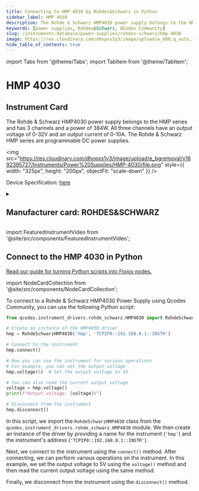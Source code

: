 ```yaml
---
title: Connecting to HMP 4030 by Rohdes&Schwarz in Python
sidebar_label: HMP 4030
description: The Rohde & Schwarz HMP4030 power supply belongs to the HMP series and has 3 channels and a power of 384W. All three channels have an output voltage of 0-32V and an output current of 0-10A. The Rohde & Schwarz HMP series are programmable DC power supplies.
keywords: [power supplies, Rohdes&Schwarz, QCodes Community]
slug: /instruments-database/power-supplies/rohdes-schwarz/hmp-4030
image: https://res.cloudinary.com/dhopxs1y3/image/upload/w_600,q_auto,f_auto/e_bgremoval/v1692395727/Instruments/Power%20Supplies/HMP-4030/file.jpg
hide_table_of_contents: true
---
```


import Tabs from '@theme/Tabs';
import TabItem from '@theme/TabItem';

# HMP 4030

## Instrument Card

<div className="flex">

<div>

The Rohde & Schwarz HMP4030 power supply belongs to the HMP series and has 3 channels and a power of 384W. All three channels have an output voltage of 0-32V and an output current of 0-10A. The Rohde & Schwarz HMP series are programmable DC power supplies.

</div>

<img src="https://res.cloudinary.com/dhopxs1y3/image/upload/e_bgremoval/v1692395727/Instruments/Power%20Supplies/HMP-4030/file.png" style={{ width: "325px", height: "200px", objectFit: "scale-down" }} />

</div>

<div className="flex text-center">

<p>Device Specification: <a target="\_blank" href="https://www.farnell.com/datasheets/3677014.pdf">here</a></p>

</div>

<details style={{ marginTop: "15px"}}>
<summary><h2>Manufacturer card: ROHDES&SCHWARZ</h2></summary>

<img src="https://res.cloudinary.com/dhopxs1y3/image/upload/v1692806194/Instruments/Vendor%20Logos/RohdeSchwarz.png" style={{ width: "100%", height: "170px",objectFit: "scale-down" }} />

Rohde & Schwarz GmbH & Co KG is an international electronics group specializing in the fields of electronic test equipment, broadcast & media, cybersecurity, radiomonitoring and radiolocation, and radiocommunication.

<ul>
  <li>Headquarters: Munich, Germany</li>
  <li>Yearly Revenue (millions, USD): 2500.0</li>
  <li>Vendor Website: <a href="https://www.rohde-schwarz.com/ca/home_48230.html">here</a></li>
</ul>
</details>

import FeaturedInstrumentVideo from '@site/src/components/FeaturedInstrumentVideo';

<FeaturedInstrumentVideo category='POWER_SUPPLIES' manufacturer='ROHDES&SCHWARZ'></FeaturedInstrumentVideo>


## Connect to the HMP 4030 in Python

[Read our guide for turning Python scripts into Flojoy nodes.](https://docs.flojoy.ai/custom-nodes/creating-custom-node/)

import NodeCardCollection from '@site/src/components/NodeCardCollection';

<Tabs>

<TabItem value="Flojoy" label="Flojoy" className="flojoy-instrument-tabs">

<NodeCardCollection category='POWER_SUPPLIES' manufacturer='ROHDES&SCHWARZ'></NodeCardCollection>

</TabItem>
<TabItem value="QCodes Community" label="QCodes Community">

To connect to a Rohde & Schwarz HMP4030 Power Supply using Qcodes Community, you can use the following Python script:

```python
from qcodes.instrument_drivers.rohde_schwarz.HMP4030 import RohdeSchwarzHMP4030

# Create an instance of the HMP4030 driver
hmp = RohdeSchwarzHMP4030('hmp', 'TCPIP0::192.168.0.1::INSTR')

# Connect to the instrument
hmp.connect()

# Now you can use the instrument for various operations
# For example, you can set the output voltage
hmp.voltage(5)  # Set the output voltage to 5V

# You can also read the current output voltage
voltage = hmp.voltage()
print(f"Output voltage: {voltage}V")

# Disconnect from the instrument
hmp.disconnect()
```

In this script, we import the `RohdeSchwarzHMP4030` class from the `qcodes.instrument_drivers.rohde_schwarz.HMP4030` module. We then create an instance of the driver by providing a name for the instrument (`'hmp'`) and the instrument's address (`'TCPIP0::192.168.0.1::INSTR'`).

Next, we connect to the instrument using the `connect()` method. After connecting, we can perform various operations on the instrument. In this example, we set the output voltage to 5V using the `voltage()` method and then read the current output voltage using the same method.

Finally, we disconnect from the instrument using the `disconnect()` method.

</TabItem>
</Tabs>